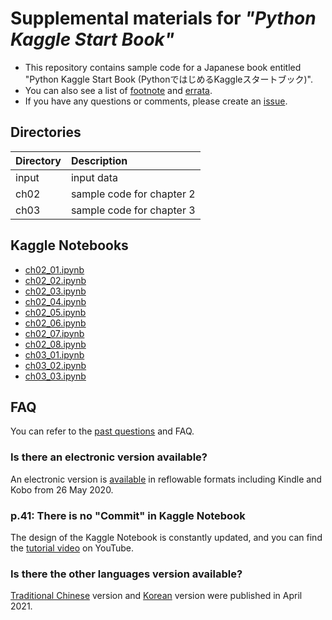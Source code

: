 # Supplemental materials for *"Python Kaggle Start Book"*

- This repository contains sample code for a Japanese book entitled "Python Kaggle Start Book (PythonではじめるKaggleスタートブック)".
- You can also see a list of [footnote](footnote.md) and [errata](errata.md).
- If you have any questions or comments, please create an [issue](https://github.com/upura/python-kaggle-start-book/issues).

## Directories

| Directory | Description |
|:----|:-------|
| input | input data |
| ch02 | sample code for chapter 2 |
| ch03 | sample code for chapter 3 |

## Kaggle Notebooks

- [ch02_01.ipynb](https://www.kaggle.com/sishihara/python-kaggle-start-book-ch02-01)
- [ch02_02.ipynb](https://www.kaggle.com/sishihara/python-kaggle-start-book-ch02-02)
- [ch02_03.ipynb](https://www.kaggle.com/sishihara/python-kaggle-start-book-ch02-03)
- [ch02_04.ipynb](https://www.kaggle.com/sishihara/python-kaggle-start-book-ch02-04)
- [ch02_05.ipynb](https://www.kaggle.com/sishihara/python-kaggle-start-book-ch02-05)
- [ch02_06.ipynb](https://www.kaggle.com/sishihara/python-kaggle-start-book-ch02-06)
- [ch02_07.ipynb](https://www.kaggle.com/sishihara/python-kaggle-start-book-ch02-07)
- [ch02_08.ipynb](https://www.kaggle.com/sishihara/python-kaggle-start-book-ch02-08)
- [ch03_01.ipynb](https://www.kaggle.com/sishihara/python-kaggle-start-book-ch03-01)
- [ch03_02.ipynb](https://www.kaggle.com/sishihara/python-kaggle-start-book-ch03-02)
- [ch03_03.ipynb](https://www.kaggle.com/sishihara/python-kaggle-start-book-ch03-03)

## FAQ

You can refer to the [past questions](https://github.com/upura/python-kaggle-start-book/issues?q=is%3Aissue) and FAQ.

### Is there an electronic version available?

An electronic version is [available](https://bookclub.kodansha.co.jp/buy?item=0000325172) in reflowable formats including Kindle and Kobo from 26 May 2020.

### p.41: There is no "Commit" in Kaggle Notebook

The design of the Kaggle Notebook is constantly updated, and you can find the [tutorial video](https://youtu.be/lU_VY79vJfk) on YouTube.

### Is there the other languages version available?

[Traditional Chinese](http://books.gotop.com.tw/v_ACD021100) version and [Korean](https://jpub.tistory.com/1147) version were published in April 2021.

